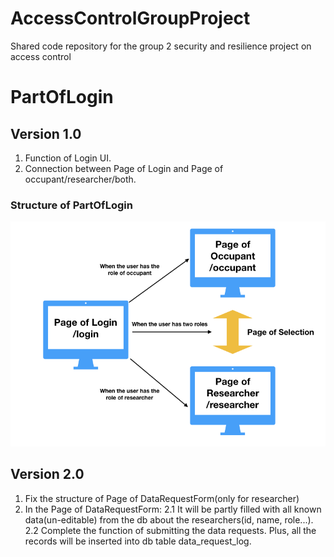 # AccessControlGroupProject
Shared code repository for the group 2 security and resilience project on access control

# PartOfLogin
## Version 1.0
1. Function of Login UI. 
2. Connection between Page of Login and Page of occupant/researcher/both.

### Structure of PartOfLogin
![image](https://github.com/D-Gorman/AccessControlGroupProject/blob/PartOfLogin/StructureOfLogin.png)

## Version 2.0
1. Fix the structure of Page of DataRequestForm(only for researcher)
2. In the Page of DataRequestForm:
  2.1 It will be partly filled with all known data(un-editable) from the db about the researchers(id, name, role...).
  2.2 Complete the function of submitting the data requests. Plus, all the records will be inserted into db table data_request_log.
  
